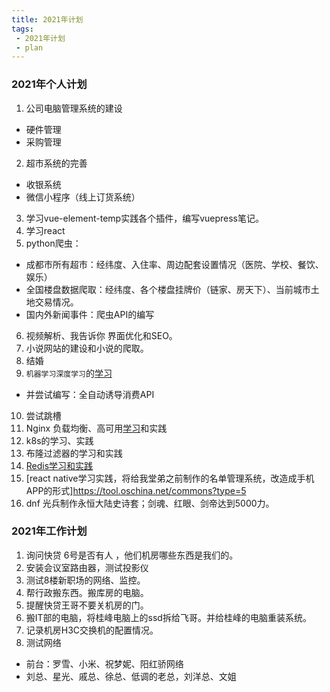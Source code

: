 ```yaml
---
title: 2021年计划
tags: 
 - 2021年计划
 - plan 
---
```


### 2021年个人计划
1. 公司电脑管理系统的建设
- 硬件管理
- 采购管理
2. 超市系统的完善
- 收银系统
- 微信小程序（线上订货系统）
3. 学习vue-element-temp实践各个插件，编写vuepress笔记。
4. 学习react
5. python爬虫：
- 成都市所有超市：经纬度、入住率、周边配套设置情况（医院、学校、餐饮、娱乐）
- 全国楼盘数据爬取：经纬度、各个楼盘挂牌价（链家、房天下）、当前城市土地交易情况。
- 国内外新闻事件：爬虫API的编写
6. 视频解析、我告诉你 界面优化和SEO。
7. 小说网站的建设和小说的爬取。
8. 结婚
9. `机器学习深度学习`的[学习](https://www.bilibili.com/video/BV1JE411g7XF)
- 并尝试编写：全自动诱导消费API
10. 尝试跳槽
11. Nginx 负载均衡、高可用[学习](https://www.bilibili.com/video/BV1zJ411w7SV)和实践
12. k8s的学习、实践
13. 布隆过滤器的学习和实践
14. [Redis学习和实践](https://www.runoob.com/redis/redis-tutorial.html)
15. [react native学习实践，将给我堂弟之前制作的名单管理系统，改造成手机APP的形式]https://tool.oschina.net/commons?type=5
16. dnf 光兵制作永恒大陆史诗套；剑魂、红眼、剑帝达到5000力。




### 2021年工作计划
1. 询问快贷 6号是否有人 ，他们机房哪些东西是我们的。
2. 安装会议室路由器，测试投影仪
3. 测试8楼新职场的网络、监控。
4. 帮行政搬东西。搬库房的电脑。
5. 提醒快贷王哥不要关机房的门。
6. 搬IT部的电脑，将桂峰电脑上的ssd拆给飞哥。并给桂峰的电脑重装系统。
7. 记录机房H3C交换机的配置情况。
8. 测试网络
- 前台：罗雪、小米、祝梦妮、阳红骄网络
- 刘总、星光、戚总、徐总、低调的老总，刘洋总、文姐


